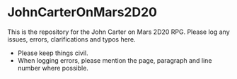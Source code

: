 # JohnCarterOnMars2D20
This is the repository for the John Carter on Mars 2D20 RPG.
Please log any issues, errors, clarifications and typos here.
* Please keep things civil.
* When logging errors, please mention the page, paragraph and line number where possible.
